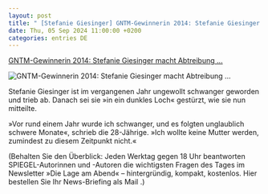 ```yaml
---
layout: post
title: " [Stefanie Giesinger] GNTM-Gewinnerin 2014: Stefanie Giesinger macht Abtreibung ..."
date: Thu, 05 Sep 2024 11:00:00 +0200
categories: entries DE
---
```

[GNTM-Gewinnerin 2014: Stefanie Giesinger macht Abtreibung ...](https://www.spiegel.de/panorama/leute/stefanie-giesinger-model-macht-abtreibung-oeffentlich-a-a69a54a7-3b4c-461c-9f71-593fba6381a3)

![GNTM-Gewinnerin 2014: Stefanie Giesinger macht Abtreibung ...](https://cdn.prod.www.spiegel.de/images/17c3559d-616d-4f16-a9cf-d2e1be387a77_w1200_r1.778_fpx65.24_fpy44.96.jpg)

Stefanie Giesinger ist im vergangenen Jahr ungewollt schwanger geworden und trieb ab. Danach sei sie »in ein dunkles Loch« gestürzt, wie sie nun mitteilte.

»Vor rund einem Jahr wurde ich schwanger, und es folgten unglaublich schwere Monate«, schrieb die 28-Jährige. »Ich wollte keine Mutter werden, zumindest zu diesem Zeitpunkt nicht.«

(Behalten Sie den Überblick: Jeden Werktag gegen 18 Uhr beantworten SPIEGEL-Autorinnen und -Autoren die wichtigsten Fragen des Tages im Newsletter »Die Lage am Abend« – hintergründig, kompakt, kostenlos. Hier bestellen Sie Ihr News-Briefing als Mail .)

